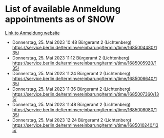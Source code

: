 # List of available Anmeldung appointments as of $NOW
[Link to Anmeldung website](https://service.berlin.de/terminvereinbarung/termin/tag.php?termin=1&anliegen[]=120686&dienstleisterlist=122210,122217,327316,122219,327312,122227,327314,122231,327346,122243,327348,122254,122252,329742,122260,329745,122262,329748,122271,327278,122273,327274,122277,327276,330436,122280,327294,122282,327290,122284,327292,122291,327270,122285,327266,122286,327264,122296,327268,150230,329760,122297,327286,122294,327284,122312,329763,122314,329775,122304,327330,122311,327334,122309,327332,317869,122281,327352,122279,329772,122283,122276,327324,122274,327326,122267,329766,122246,327318,122251,327320,122257,327322,122208,327298,122226,327300&herkunft=http%3A%2F%2Fservice.berlin.de%2Fdienstleistung%2F120686%2F)
- Donnerstag, 25. Mai 2023 10:48 Bürgeramt 2 (Lichtenberg) https://service.berlin.de/terminvereinbarung/termin/time/1685004480/135/
- Donnerstag, 25. Mai 2023 11:12 Bürgeramt 2 (Lichtenberg) https://service.berlin.de/terminvereinbarung/termin/time/1685005920/135/
- Donnerstag, 25. Mai 2023 11:24 Bürgeramt 2 (Lichtenberg) https://service.berlin.de/terminvereinbarung/termin/time/1685006640/135/
- Donnerstag, 25. Mai 2023 11:36 Bürgeramt 2 (Lichtenberg) https://service.berlin.de/terminvereinbarung/termin/time/1685007360/135/
- Donnerstag, 25. Mai 2023 11:48 Bürgeramt 2 (Lichtenberg) https://service.berlin.de/terminvereinbarung/termin/time/1685008080/135/
- Donnerstag, 25. Mai 2023 12:24 Bürgeramt 2 (Lichtenberg) https://service.berlin.de/terminvereinbarung/termin/time/1685010240/135/
